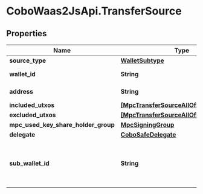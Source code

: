 # CoboWaas2JsApi.TransferSource

## Properties

Name | Type | Description | Notes
------------ | ------------- | ------------- | -------------
**source_type** | [**WalletSubtype**](WalletSubtype.md) |  | 
**wallet_id** | **String** | The wallet ID. | 
**address** | **String** | The wallet address. | 
**included_utxos** | [**[MpcTransferSourceAllOfIncludedUtxos]**](MpcTransferSourceAllOfIncludedUtxos.md) |  | [optional] 
**excluded_utxos** | [**[MpcTransferSourceAllOfExcludedUtxos]**](MpcTransferSourceAllOfExcludedUtxos.md) |  | [optional] 
**mpc_used_key_share_holder_group** | [**MpcSigningGroup**](MpcSigningGroup.md) |  | [optional] 
**delegate** | [**CoboSafeDelegate**](CoboSafeDelegate.md) |  | 
**sub_wallet_id** | **String** | The exchange trading account or the sub-wallet ID. | 


